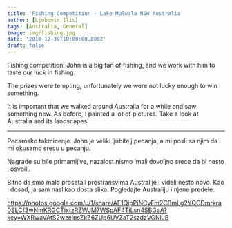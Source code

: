 ```yaml
---
title: 'Fishing Competition - Lake Mulwala NSW Australia'
author: [Ljubomir Ilic]
tags: [Australia, General]
image: img/fishing.jpg
date: '2010-12-30T10:00:00.000Z'
draft: false
---
```


Fishing competition. John is a big fan of fishing, and we work with him to taste our luck in fishing.

The prizes were tempting, unfortunately we were not lucky enough to win something.

It is important that we walked around Australia for a while and saw something new. As before, I painted a lot of pictures. Take a look at Australia and its landscapes.

--------

Pecarosko takmicenje. John je veliki ljubitelj pecanja, a mi posli sa njim da i mi okusamo srecu u pecanju.

Nagrade su bile primamljive, nazalost nismo imali dovoljno srece da bi nesto i osvoili.

Bitno da smo malo prosetali prostransvima Australije i videli nesto novo. Kao i dosad, ja sam naslikao dosta slika. Pogledajte Australiju i njene predele.

https://photos.google.com/u/1/share/AF1QipPiNCyFm2CBmLg2YQCDmrkra0SLCf3wNmKRGCTixtzRZWJM7WSpAF4TiLsn4SBGaA?key=WXRwaVAtS2wzelpsZkZ6ZUp6UVZaT2szdzVGNlJB
